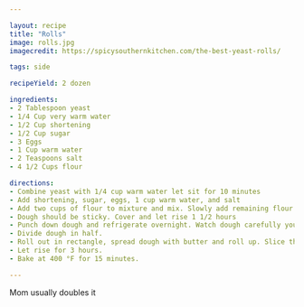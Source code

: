 ```yaml
---

layout: recipe
title: "Rolls"
image: rolls.jpg
imagecredit: https://spicysouthernkitchen.com/the-best-yeast-rolls/

tags: side

recipeYield: 2 dozen

ingredients:
- 2 Tablespoon yeast
- 1/4 Cup very warm water
- 1/2 Cup shortening
- 1/2 Cup sugar
- 3 Eggs
- 1 Cup warm water
- 2 Teaspoons salt
- 4 1/2 Cups flour

directions:
- Combine yeast with 1/4 cup warm water let sit for 10 minutes
- Add shortening, sugar, eggs, 1 cup warm water, and salt
- Add two cups of flour to mixture and mix. Slowly add remaining flour
- Dough should be sticky. Cover and let rise 1 1/2 hours
- Punch down dough and refrigerate overnight. Watch dough carefully you may have to punch down several times.
- Divide dough in half.
- Roll out in rectangle, spread dough with butter and roll up. Slice the dough with floss and put in muffin tins. Or roll out into circle and spread with butter. Cut in 12 pizza slice shape and roll into crescent shape.
- Let rise for 3 hours.
- Bake at 400 °F for 15 minutes.

---
```


Mom usually doubles it
